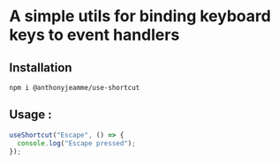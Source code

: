 # A simple utils for binding keyboard keys to event handlers

## Installation

`npm i @anthonyjeamme/use-shortcut`

## Usage :

```ts
useShortcut("Escape", () => {
  console.log("Escape pressed");
});
```
